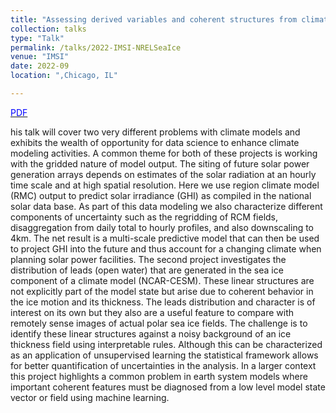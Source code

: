 ```yaml
---
title: "Assessing derived variables and coherent structures from climate models"
collection: talks
type: "Talk"
permalink: /talks/2022-IMSI-NRELSeaIce
venue: "IMSI" 
date: 2022-09
location: ",Chicago, IL"

---
```

[<span style="color:blue">PDF</span>](https://dnychka.github.io/files/NychkaNRELSeaIce.pdf)

his talk will cover two very different problems with climate models and exhibits the wealth of opportunity for data science to enhance climate modeling activities. A common theme for both of these projects is working with the gridded nature of model output. The siting of future solar power generation arrays depends on estimates of the solar radiation  at an hourly time scale and at high spatial resolution. Here we use region climate model  (RMC) output to predict solar irradiance  (GHI) as compiled in the national solar data base. As part of this data modeling we also characterize different components of uncertainty such as the regridding of RCM fields, disaggregation from daily total to hourly profiles, and also downscaling to  4km.  The net result is a multi-scale predictive model that can then be used to project GHI into the future and thus account for a changing climate when planning solar power facilities. The second project investigates the distribution of leads (open water) that are generated in the sea ice component of a climate model (NCAR-CESM). These linear structures are not explicitly part of the model state but arise due to coherent behavior in the ice motion and its thickness. The leads  distribution and character is of interest on its own but they also are  a useful feature to compare with remotely sense images of actual polar sea ice fields.  The challenge is to identify these linear structures against  a  noisy background of an ice thickness field using interpretable rules. Although this can be characterized as an application of unsupervised learning the statistical framework allows for better quantification of uncertainties in the analysis.  In a larger context this project highlights a common problem in earth system models where important coherent features must be diagnosed from a low level model state vector or field using machine learning.
